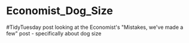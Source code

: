 # Economist_Dog_Size
#TidyTuesday post looking at the Economist's "Mistakes, we've made a few" post - specifically about dog size
